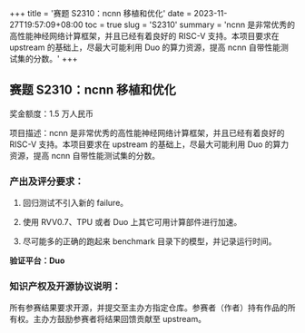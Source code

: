+++
title = '赛题 S2310：ncnn 移植和优化'
date = 2023-11-27T19:57:09+08:00
toc = true
slug = 'S2310'
summary = 'ncnn 是非常优秀的高性能神经网络计算框架，并且已经有着良好的 RISC-V 支持。本项目要求在 upstream 的基础上，尽最大可能利用 Duo 的算力资源，提高 ncnn 自带性能测试集的分数。'
+++

## 赛题 S2310：ncnn 移植和优化

奖金额度：1.5 万人民币

项目描述：ncnn 是非常优秀的高性能神经网络计算框架，并且已经有着良好的 RISC-V 支持。本项目要求在 upstream 的基础上，尽最大可能利用 Duo 的算力资源，提高 ncnn 自带性能测试集的分数。

### 产出及评分要求：

1. 回归测试不引入新的 failure。

2. 使用 RVV0.7、TPU 或者 Duo 上其它可用计算部件进行加速。

3. 尽可能多的正确的跑起来 benchmark 目录下的模型，并记录运行时间。

**验证平台：Duo**

### 知识产权及开源协议说明：

所有参赛结果要求开源，并提交至主办方指定仓库。参赛者（作者）持有作品的所有权。主办方鼓励参赛者将结果回馈贡献至 upstream。
